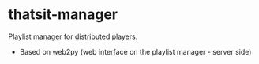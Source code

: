 thatsit-manager
===============

Playlist manager for distributed players.
 * Based on web2py (web interface on the playlist manager - server side)
